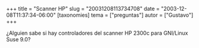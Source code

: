 +++
title = "Scanner HP"
slug = "20031208113734708"
date = "2003-12-08T11:37:34-06:00"
[taxonomies]
tema = ["preguntas"]
autor = ["Gustavo"]
+++

¿Alguien sabe si hay controladores del scanner HP 2300c para GNI/Linux
Suse 9.0?
